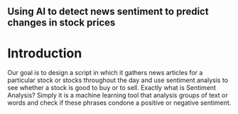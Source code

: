 ## Using AI to detect news sentiment to predict changes in stock prices

# Introduction 
Our goal is to design a script in which it gathers news articles for a particular stock or stocks throughout the day and use sentiment analysis to see whether a stock is good to buy or to sell. Exactly what is Sentiment Analysis? Simply it is a machine learning tool that analysis groups of text or words and check if these phrases condone a positive or negative sentiment. 
